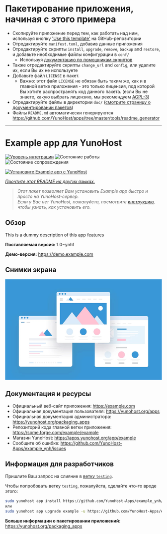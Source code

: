 # Пакетирование приложения, начиная с этого примера

- Скопируйте приложение перед тем, как работать над ним, используя кнопку ['Use this template'](https://github.com/new?template_name=example_ynh&template_owner=YunoHost) на GitHub-репозитории
- Отредактируйте `manifest.toml`, добавив данные приложения
- Отредактируйте скрипты `install`, `upgrade`, `remove`, `backup` and `restore`, и добавьте необходимые файлы конфигурации в `conf/`
  - Используя [документацию по помощникам скриптов](https://yunohost.org/packaging_apps_helpers)
- Также отредактируйте скрипты `change_url` and `config`, или удалите их, если Вы их не используете
- Добавьте файл `LICENSE` в пакет.
  - Важно: этот файл `LICENSE` не обязан быть таким же, как и в главной ветке приложения - это только лицензия, под которой Вы хотите распространять код данного пакета. (если Вы не знаете, какую выбрать лицензию, мы рекомендуем [AGPL-3](https://www.gnu.org/licenses/agpl-3.0.txt))
- Отредактируйте файлы в директории `doc/` ([смотрите страницу о документировании пакетов](https://yunohost.org/packaging_app_doc))
- Файлы `README.md` автоматически генерируются <https://github.com/YunoHost/apps/tree/master/tools/readme_generator>

---
<!--
Важно: этот README был автоматически сгенерирован <https://github.com/YunoHost/apps/tree/master/tools/readme_generator>
Он НЕ ДОЛЖЕН редактироваться вручную.
-->

# Example app для YunoHost

[![Уровень интеграции](https://apps.yunohost.org/badge/integration/example)](https://ci-apps.yunohost.org/ci/apps/example/)
![Состояние работы](https://apps.yunohost.org/badge/state/example)
![Состояние сопровождения](https://apps.yunohost.org/badge/maintained/example)

[![Установите Example app с YunoHost](https://install-app.yunohost.org/install-with-yunohost.svg)](https://install-app.yunohost.org/?app=example)

*[Прочтите этот README на других языках.](./ALL_README.md)*

> *Этот пакет позволяет Вам установить Example app быстро и просто на YunoHost-сервер.*  
> *Если у Вас нет YunoHost, пожалуйста, посмотрите [инструкцию](https://yunohost.org/install), чтобы узнать, как установить его.*

## Обзор

This is a dummy description of this app features


**Поставляемая версия:** 1.0~ynh1

**Демо-версия:** <https://demo.example.com>

## Снимки экрана

![Снимок экрана Example app](./doc/screenshots/example.jpg)

## Документация и ресурсы

- Официальный веб-сайт приложения: <https://example.com>
- Официальная документация пользователя: <https://yunohost.org/apps>
- Официальная документация администратора: <https://yunohost.org/packaging_apps>
- Репозиторий кода главной ветки приложения: <https://some.forge.com/example/example>
- Магазин YunoHost: <https://apps.yunohost.org/app/example>
- Сообщите об ошибке: <https://github.com/YunoHost-Apps/example_ynh/issues>

## Информация для разработчиков

Пришлите Ваш запрос на слияние в [ветку `testing`](https://github.com/YunoHost-Apps/example_ynh/tree/testing).

Чтобы попробовать ветку `testing`, пожалуйста, сделайте что-то вроде этого:

```bash
sudo yunohost app install https://github.com/YunoHost-Apps/example_ynh/tree/testing --debug
или
sudo yunohost app upgrade example -u https://github.com/YunoHost-Apps/example_ynh/tree/testing --debug
```

**Больше информации о пакетировании приложений:** <https://yunohost.org/packaging_apps>
